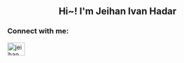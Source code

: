 <h2 align="center">Hi~! I'm Jeihan Ivan Hadar</h2>

<h3 align="left">Connect with me:</h3>
<p align="left">
<a href="www.linkedin.com/in/jeihan-ivan-hadar" target="blank"><img align="center" src="https://raw.githubusercontent.com/rahuldkjain/github-profile-readme-generator/master/src/images/icons/Social/linked-in-alt.svg" alt="jeihan ivan hadar" height="30" width="40" /></a>
</p>



